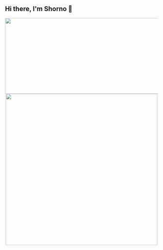## Hi there, I'm Shorno 👋

<div align="center">
  <img height="250px" width="1000px" src="https://github-readme-stats.vercel.app/api/top-langs/?username=shorno&layout=compact" />
  <br>
  <img height="500px" src="https://github-readme-stats.vercel.app/api/wakatime?username=MrShorno&layout=compact" />
</div>
